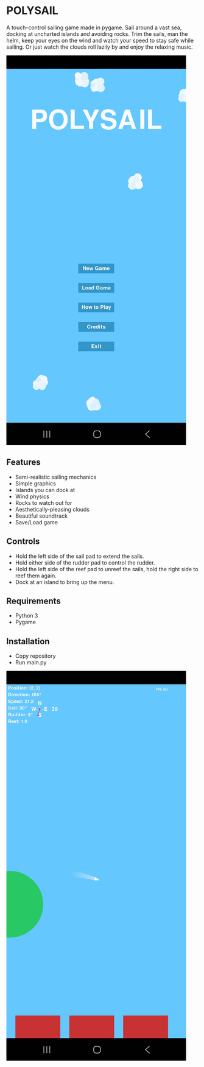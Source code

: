 # POLYSAIL
A touch-control sailing game made in pygame. Sail around a vast sea, docking at uncharted islands and avoiding rocks. Trim the sails, man the helm, keep your eyes on the wind and watch your speed to stay safe while sailing. Or just watch the clouds roll lazily by and enjoy the relaxing music.

![Polysail main menu](Assets/Screenshots/polysail_menu.jpg)

## Features
- Semi-realistic sailing mechanics
- Simple graphics
- Islands you can dock at
- Wind physics
- Rocks to watch out for
- Aesthetically-pleasing clouds
- Beautiful soundtrack
- Save/Load game

## Controls
- Hold the left side of the sail pad to extend the sails.
- Hold either side of the rudder pad to control the rudder.
- Hold the left side of the reef pad to unreef the sails, hold the right side to reef them again.
- Dock at an island to bring up the menu.

## Requirements
- Python 3
- Pygame

## Installation
- Copy repository
- Run main.py

![Polysail sailing by an island](Assets/Screenshots/polysail_sailing_past_island.jpg)